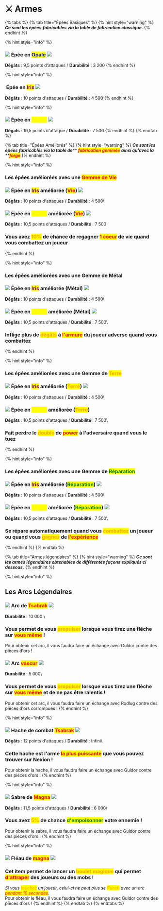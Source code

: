 # ⚔ Armes

{% tabs %}
{% tab title="Épées Basiques" %}
{% hint style="warning" %}
_**Ce sont les épées**_ _**fabricables via la table de fabrication classique.**_
{% endhint %}



{% hint style="info" %}
### ![](<../../.gitbook/assets/image (78).png>)  Épée en <mark style="color:blue;">Opale</mark> ![](<../../.gitbook/assets/opale\_sword (2).png>)

**Dégâts** : 9,5 points d'attaques / **Durabilité** : 3 200
{% endhint %}

{% hint style="info" %}
### <img src="../../.gitbook/assets/image (46).png" alt="" data-size="original">  Épée en <mark style="color:purple;">Iris</mark> ![](<../../.gitbook/assets/iris\_sword (1).png>)

**Dégâts** : 10 points d'attaques / **Durabilité** : 4 500
{% endhint %}

{% hint style="info" %}
### ![](<../../.gitbook/assets/image (43).png>)  Épée en <mark style="color:yellow;">Titane</mark> ![](<../../.gitbook/assets/titane\_sword (1).png>)

**Dégats** : 10,5 points d'attaque / **Durabilité** : 7 500
{% endhint %}
{% endtab %}

{% tab title="Épées Améliorés" %}
{% hint style="warning" %}
_**Ce sont les épées**_ _**fabricables via la table de**** **<mark style="color:red;">**fabrication gemmée**</mark>** ****ainsi qu'avec la**** **<mark style="color:red;">**forge**</mark>_
{% endhint %}

{% hint style="info" %}
### Les épées améliorées avec une <mark style="color:red;">Gemme de Vie</mark>



### ![](<../../.gitbook/assets/image (79).png>)  Épée en <mark style="color:purple;">Iris</mark> améliorée (<mark style="color:red;">Vie</mark>) ![](../../.gitbook/assets/life\_iris\_sword.png)

**Dégâts** : 10 points d'attaques / **Durabilité** : 4 500\


### ![](<../../.gitbook/assets/image (86).png>)  Épée en <mark style="color:yellow;">Titane</mark> améliorée (<mark style="color:red;">Vie</mark>) ![](../../.gitbook/assets/life\_titane\_sword.png)

**Dégâts** : 10,5 points d'attaques / **Durabilité** : 7 500

### &#x20;Vous avez <mark style="color:orange;">10%</mark> de chance de regagner <mark style="color:red;">1 coeur</mark> de vie quand vous combattez un joueur
{% endhint %}

{% hint style="info" %}
### Les épées améliorées avec une Gemme de Métal



### ![](<../../.gitbook/assets/image (3).png>)  Épée en <mark style="color:purple;">Iris</mark> améliorée (Métal) ![](../../.gitbook/assets/steel\_iris\_sword.png)

**Dégâts** : 10 points d'attaques / **Durabilité** : 4 500\


### &#x20;![](<../../.gitbook/assets/image (83).png>)  Épée en <mark style="color:yellow;">Titane</mark> améliorée (Métal) ![](../../.gitbook/assets/steel\_titane\_sword.png)

**Dégâts** : 10,5 points d'attaques / **Durabilité** : 7 500\


### Inflige plus de <mark style="color:orange;">dégâts</mark> à <mark style="color:red;">l'armure</mark> du joueur adverse quand vous combattez
{% endhint %}

{% hint style="info" %}
### Les épées améliorées avec une Gemme de <mark style="color:orange;">Terre</mark>



### ![](<../../.gitbook/assets/image (87).png>)  Épée en <mark style="color:purple;">Iris</mark> améliorée (<mark style="color:orange;">Terre</mark>) ![](../../.gitbook/assets/earth\_iris\_sword.png)

**Dégâts** : 10 points d'attaques / **Durabilité** : 4 500\


### ![](<../../.gitbook/assets/image (8).png>)  Épée en <mark style="color:yellow;">Titane</mark> améliorée (<mark style="color:orange;">Terre</mark>)

**Dégâts** : 10,5 points d'attaques / **Durabilité** : 7 500\


### Fait perdre le <mark style="color:orange;">double</mark> de <mark style="color:red;">power</mark> à l'adversaire quand vous le tuez
{% endhint %}

{% hint style="info" %}
### Les épées améliorées avec une Gemme de <mark style="color:green;">Réparation</mark>



### ![](<../../.gitbook/assets/image (11).png>)  Épée en <mark style="color:purple;">Iris</mark> améliorée (<mark style="color:green;">Réparation</mark>) ![](../../.gitbook/assets/repair\_iris\_sword.png)

**Dégâts** : 10 points d'attaques / **Durabilité** : 4 500\


### ![](<../../.gitbook/assets/image (76).png>)  Épée en <mark style="color:yellow;">Titane</mark> améliorée (<mark style="color:green;">Réparation</mark>) ![](../../.gitbook/assets/repair\_titane\_sword.png)

**Dégâts** : 10,5 points d'attaques / **Durabilité** : 7 500\


### Se répare automatiquement quand vous <mark style="color:orange;">combattez</mark> un joueur ou quand vous <mark style="color:orange;">gagnez</mark> de <mark style="color:red;">l'expérience</mark>
{% endhint %}
{% endtab %}

{% tab title="Armes légendaires" %}
{% hint style="warning" %}
_**Ce sont les armes légendaires obtenables de différentes façons expliqués ci dessous.**_
{% endhint %}

{% hint style="info" %}
## Les Arcs Légendaires



### ![](../../.gitbook/assets/background\_guldor.png)  Arc de <mark style="color:red;">Tsabrak</mark> ![](../../.gitbook/assets/legendary\_bow\_standby.png)

**Durabilité** : 10 000 \


### Vous permet de vous <mark style="color:orange;">propulser</mark> lorsque vous tirez une flèche sur <mark style="color:red;">vous même</mark> !&#x20;

Pour obtenir cet arc, il vous faudra faire un échange avec Guldor contre des pièces d'ors !



### ![](<../../.gitbook/assets/background\_rodlug (2).png>)  Arc <mark style="color:red;">vascur</mark> ![](../../.gitbook/assets/vascur\_bow\_standby.png)&#x20;

**Durabilité** : 5 000\


### Vous permet de vous <mark style="color:orange;">propulser</mark> lorsque vous tirez une flèche sur <mark style="color:red;">vous même</mark> et de ne pas être ralentis !

Pour obtenir cet arc, il vous faudra faire un échange avec Rodlug contre des pièces d'ors corrompues !
{% endhint %}

{% hint style="info" %}
### ![](../../.gitbook/assets/background\_guldor.png)  Hache de combat <mark style="color:red;">Tsabrak</mark> ![](../../.gitbook/assets/legendary\_battle\_axe.png)&#x20;

**Dégâts** : 12 points d'attaques / **Durabilité** : Infini\


### Cette hache est l'arme <mark style="color:red;">la plus puissante</mark> que vous pouvez trouver sur Nexion !&#x20;

Pour obtenir la hache, il vous faudra faire un échange avec Guldor contre des pièces d'ors !
{% endhint %}

{% hint style="info" %}
### ![](../../.gitbook/assets/background\_guldor.png)  Sabre de <mark style="color:red;">Magna</mark> ![](../../.gitbook/assets/legendary\_saber.png)&#x20;

**Dégâts** : 11,5 points d'attaques / **Durabilité** : 6 000\


### Vous avez <mark style="color:orange;">5%</mark> de chance <mark style="color:green;">d'empoisonner</mark> votre ennemie !

Pour obtenir le sabre, il vous faudra faire un échange avec Guldor contre des pièces d'ors !
{% endhint %}

{% hint style="info" %}
### ![](../../.gitbook/assets/background\_guldor.png)  Fléau de <mark style="color:red;">magna</mark> ![](../../.gitbook/assets/legendary\_fishing\_uncast.png)

### &#x20;Cet item permet de lancer un <mark style="color:orange;">boulet magique</mark> qui permet <mark style="color:red;">d'attraper</mark> des joueurs ou des mobs !

_Si vous <mark style="color:orange;">touchez</mark> un joueur, celui-ci ne peut plus se <mark style="color:orange;">Punch</mark> avec un arc <mark style="color:red;">pendant 10 secondes</mark>._\
Pour obtenir le fléau, il vous faudra faire un échange avec Guldor contre des pièces d'ors !
{% endhint %}
{% endtab %}
{% endtabs %}

